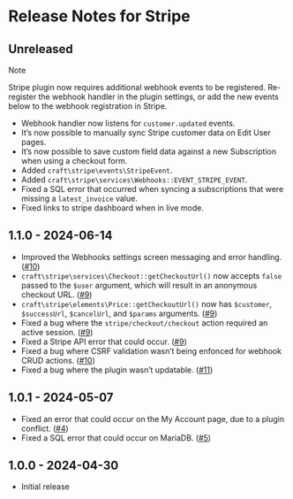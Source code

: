 # Release Notes for Stripe

## Unreleased

> [!NOTE]
> Stripe plugin now requires additional webhook events to be registered. Re-register the webhook handler in the plugin settings, or add the new events below to the webhook registration in Stripe.

- Webhook handler now listens for `customer.updated` events.
- It’s now possible to manually sync Stripe customer data on Edit User pages.
- It’s now possible to save custom field data against a new Subscription when using a checkout form.
- Added `craft\stripe\events\StripeEvent`.
- Added `craft\stripe\services\Webhooks::EVENT_STRIPE_EVENT`.
- Fixed a SQL error that occurred when syncing a subscriptions that were missing a `latest_invoice` value.
- Fixed links to stripe dashboard when in live mode.

## 1.1.0 - 2024-06-14

- Improved the Webhooks settings screen messaging and error handling. ([#10](https://github.com/craftcms/stripe/pull/10))
- `craft\stripe\services\Checkout::getCheckoutUrl()` now accepts `false` passed to the `$user` argument, which will result in an anonymous checkout URL. ([#9](https://github.com/craftcms/stripe/pull/9))
- `craft\stripe\elements\Price::getCheckoutUrl()` now has `$customer`, `$successUrl`, `$cancelUrl`, and `$params` arguments. ([#9](https://github.com/craftcms/stripe/pull/9))
- Fixed a bug where the `stripe/checkout/checkout` action required an active session. ([#9](https://github.com/craftcms/stripe/pull/9))
- Fixed a Stripe API error that could occur. ([#9](https://github.com/craftcms/stripe/pull/9))
- Fixed a bug where CSRF validation wasn’t being enfonced for webhook CRUD actions. ([#10](https://github.com/craftcms/stripe/pull/10))
- Fixed a bug where the plugin wasn’t updatable. ([#11](https://github.com/craftcms/stripe/pull/11))

## 1.0.1 - 2024-05-07

- Fixed an error that could occur on the My Account page, due to a plugin conflict. ([#4](https://github.com/craftcms/stripe/issues/4))
- Fixed a SQL error that could occur on MariaDB. ([#5](https://github.com/craftcms/stripe/pull/5))

## 1.0.0 - 2024-04-30

- Initial release
